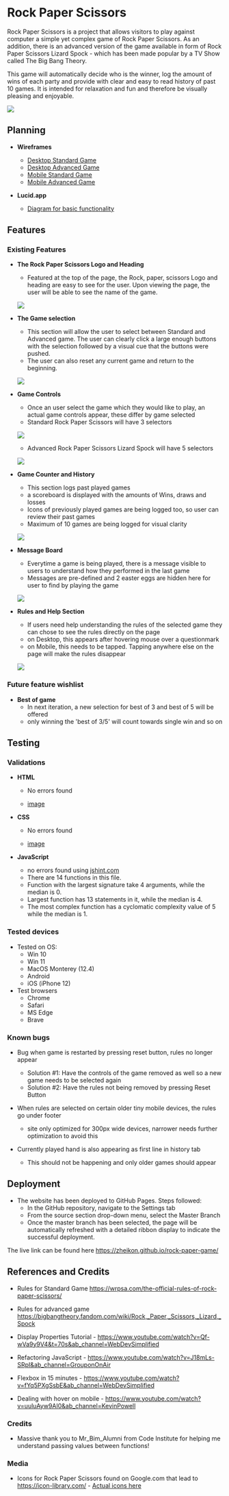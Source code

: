 # Rock Paper Scissors

Rock Paper Scissors is a project that allows visitors to play against computer a simple yet complex game of Rock Paper Scissors. As an addition, there is an advanced version of the game available in form of Rock Paper Scissors Lizard Spock - which has been made popular by a TV Show called The Big Bang Theory.

This game will automatically decide who is the winner, log the amount of wins of each party and provide with clear and easy to read history of past 10 games. It is intended for relaxation and fun and therefore be visually pleasing and enjoyable.

![](./assets/readme/amiresponsive/amiresponsive.png)

## Planning

-   **Wireframes**
    - [Desktop Standard Game](./assets/readme/wireframe/standard-game-desktop.png)
    - [Desktop Advanced Game](./assets/readme/wireframe/advanced-game-desktop.png)
    - [Mobile Standard Game](./assets/readme/wireframe/standard-game-mobile.png)
    - [Mobile Advanced Game](./assets/readme/wireframe/advanced-game-mobile.png)

-   **Lucid.app**
    - [Diagram for basic functionality](./assets/readme/wireframe/luciddiagram.png)

## Features

### Existing Features

-   **The Rock Paper Scissors Logo and Heading**
    
    -   Featured at the top of the page, the Rock, paper, scissors Logo and heading are easy to see for the user. Upon viewing the page, the user will be able to see the name of the game.

    ![](../rock-paper-game/assets/readme/features/heading.png)

-   **The Game selection**
    
    -   This section will allow the user to select between Standard and Advanced game. The user can clearly click a large enough buttons with the selection followed by a visual cue that the buttons were pushed.
    -   The user can also reset any current game and return to the beginning.

    ![](../rock-paper-game/assets/readme/features/game-selection.png)

-   **Game Controls**
    -   Once an user select the game which they would like to play, an actual game controls appear, these differ by game selected
    -   Standard Rock Paper Scissors will have 3 selectors
  
    ![](./assets/readme/features/standard-game-controlls.png)
  
    -   Advanced Rock Paper Scissors Lizard Spock will have 5 selectors
  
    ![](./assets/readme/features/advanced-game-controlls.png)

-   **Game Counter and History**
    - This section logs past played games
    - a scoreboard is displayed with the amounts of Wins, draws and losses
    - Icons of previously played games are being logged too, so user can review their past games
    - Maximum of 10 games are being logged for visual clarity
  
    ![](./assets/readme/features/game-counter-and-history.png)

-   **Message Board**
    - Everytime a game is being played, there is a message visible to users to understand how they performed in the last game
    - Messages are pre-defined and 2 easter eggs are hidden here for user to find by playing the game
  
    ![](./assets/readme/features/messageboard.png)

-   **Rules and Help Section**
    - If users need help understanding the rules of the selected game they can chose to see the rules directly on the page
    - on Desktop, this appears after hovering mouse over a questionmark
    - on Mobile, this needs to be tapped. Tapping anywhere else on the page will make the rules disappear
  
    ![](./assets/readme/features/help.png)

### Future feature wishlist

-   **Best of game**
    - In next iteration, a new selection for best of 3 and best of 5 will be offered
    - only winning the 'best of 3/5' will count towards single win and so on

## Testing

### Validations

-   **HTML**
    - No errors found
    
    - [image](./assets/readme/validation/html.png)

-   **CSS**
    - No errors found 
   
    - [image](./assets/readme/validation/css.png)

-   **JavaScript**
    - no errors found using [jshint.com](https://jshint.com/)
    - There are 14 functions in this file.
    - Function with the largest signature take 4 arguments, while the median is 0.
    - Largest function has 13 statements in it, while the median is 4.
    - The most complex function has a cyclomatic complexity value of 5 while the median is 1.

### Tested devices

-   Tested on OS:
    - Win 10
    - Win 11
    - MacOS Monterey (12.4)
    - Android
    - iOS (iPhone 12)
-   Test browsers
    - Chrome
    - Safari
    - MS Edge
    - Brave

### Known bugs

- Bug when game is restarted by pressing reset button, rules no longer appear
    - Solution #1: Have the controls of the game removed as well so a new game needs to be selected again
    - Solution #2: Have the rules not being removed by pressing Reset Button

- When rules are selected on certain older tiny mobile devices, the rules go under footer
    - site only optimized for 300px wide devices, narrower needs further optimization to avoid this

- Currently played hand is also appearing as first line in history tab
    - This should not be happening and only older games should appear

## Deployment

-   The website has been deployed to GitHub Pages. Steps followed:
    - In the GitHub repository, navigate to the Settings tab
    - From the source section drop-down menu, select the Master Branch
    - Once the master branch has been selected, the page will be automatically refreshed with a detailed ribbon display to indicate the successful deployment.

The live link can be found here https://zheikon.github.io/rock-paper-game/

## References and Credits

-   Rules for Standard Game https://wrpsa.com/the-official-rules-of-rock-paper-scissors/
-   Rules for advanced game https://bigbangtheory.fandom.com/wiki/Rock,_Paper,_Scissors,_Lizard,_Spock

-   Display Properties Tutorial - https://www.youtube.com/watch?v=Qf-wVa9y9V4&t=70s&ab_channel=WebDevSimplified
-   Refactoring JavaScript - https://www.youtube.com/watch?v=J18mLs-SRpI&ab_channel=GrouponOnAir
-   Flexbox in 15 minutes - https://www.youtube.com/watch?v=fYq5PXgSsbE&ab_channel=WebDevSimplified
-   Dealing with hover on mobile - https://www.youtube.com/watch?v=uuluAyw9AI0&ab_channel=KevinPowell

### Credits
-   Massive thank you to Mr_Bim_Alumni from Code Institute for helping me understand passing values between functions!

### Media
-   Icons for Rock Paper Scissors found on Google.com that lead to https://icon-library.com/ - [Actual icons here](https://icon-library.com/icon/rock-paper-scissors-icon-5.html)